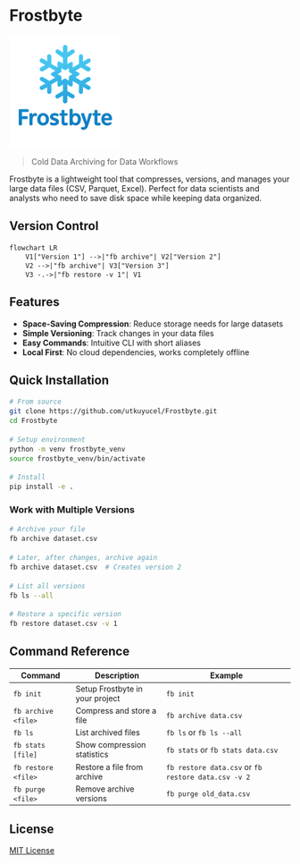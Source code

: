 # Frostbyte

![Frostbyte Logo](imgs/frostbyte_logo_small.png)

> Cold Data Archiving for Data Workflows

Frostbyte is a lightweight tool that compresses, versions, and manages your large data files (CSV, Parquet, Excel). Perfect for data scientists and analysts who need to save disk space while keeping data organized.

## Version Control

```mermaid
flowchart LR
    V1["Version 1"] -->|"fb archive"| V2["Version 2"]
    V2 -->|"fb archive"| V3["Version 3"]
    V3 -.->|"fb restore -v 1"| V1
```

## Features

- **Space-Saving Compression**: Reduce storage needs for large datasets
- **Simple Versioning**: Track changes in your data files
- **Easy Commands**: Intuitive CLI with short aliases
- **Local First**: No cloud dependencies, works completely offline

## Quick Installation

```bash
# From source
git clone https://github.com/utkuyucel/Frostbyte.git
cd Frostbyte

# Setup environment
python -m venv frostbyte_venv
source frostbyte_venv/bin/activate

# Install
pip install -e .
```

### Work with Multiple Versions

```bash
# Archive your file
fb archive dataset.csv

# Later, after changes, archive again
fb archive dataset.csv  # Creates version 2

# List all versions
fb ls --all

# Restore a specific version
fb restore dataset.csv -v 1
```

## Command Reference

| Command | Description | Example |
|---------|-------------|---------|
| `fb init` | Setup Frostbyte in your project | `fb init` |
| `fb archive <file>` | Compress and store a file | `fb archive data.csv` |
| `fb ls` | List archived files | `fb ls` or `fb ls --all` |
| `fb stats [file]` | Show compression statistics | `fb stats` or `fb stats data.csv` |
| `fb restore <file>` | Restore a file from archive | `fb restore data.csv` or `fb restore data.csv -v 2` |
| `fb purge <file>` | Remove archive versions | `fb purge old_data.csv` |

## License

[MIT License](LICENSE)
